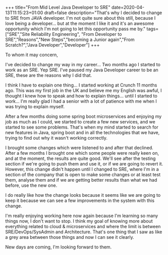 +++
title="From Mid Level Java Developer to SRE"
date=2020-04-13T11:15:23+01:00
draft=false
description="That's why I decided to change to SRE from JAVA developer. I'm not quite sure about this still, because I love being a developer... but at the moment I like it and it's an awesome opportunity which I'm not going to let this opportunity pass me by."
tags= ["SRE","Site Reliability Engineering", "From Developer to SRE","Reasons","New Steps","becoming a Junior again","From Scratch?","Java Developer","Developer"]
+++

To whom it may concern,

I've decided to change my way in my career... Two months ago I started to work as an SRE. Yep SRE. I've paused my Java Developer career to be an SRE, these are the reasons why I did that.

I think I have to explain one thing... I started working at Crunch 11 months ago. This was my first job in the UK and believe me my English was awful, I thought I knew how to speak and how to explain things... until I started to work... I'm really glad I had a senior with a lot of patience with me when I was trying to explain myself.

After a few months doing some spring boot microservices and enjoying my job as much as I could, we started to create a few new services, and we started to see some problems. That's when my mind started to search for new features in Java, spring boot and in all the technologies that we have, trying to find out why it wasn't working correctly.

I brought some changes which were listened to and after that declined. After a few months I brought one which some people were really keen on, and at the moment, the results are quite good. We'll see after the testing section if we're going to push them and use it, or if we are going to revert it. However, this change didn't happen until I changed to SRE, where I'm in a section of the company that is open to make some changes or at least test them, analyse them and if we are getting better results than what we had before, use the new one.
 
 I do really like how the change looks because it seems like we are going to keep it because we can see a few improvements in the system with this change.

I'm really enjoying working here now again because I'm learning so many things now, I don't want to stop. I think my goal of knowing more about everything related to cloud & microservices and where the limit is between SRE/DevOps/SysAdmin and Architecture. That's one thing that I saw as like a grey area between those things and now I can see it clearly.

New days are coming, I'm looking forward to them.
